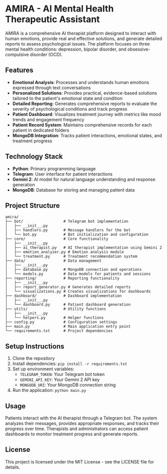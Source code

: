 # AMIRA - AI Mental Health Therapeutic Assistant

AMIRA is a comprehensive AI therapist platform designed to interact with human emotions, provide real and effective solutions, and generate detailed reports to assess psychological issues. The platform focuses on three mental health conditions: depression, bipolar disorder, and obsessive-compulsive disorder (OCD).

## Features

- **Emotional Analysis**: Processes and understands human emotions expressed through text conversations
- **Personalized Solutions**: Provides practical, evidence-based solutions tailored to the patient's emotional state and condition
- **Detailed Reporting**: Generates comprehensive reports to evaluate the severity of psychological conditions and track progress
- **Patient Dashboard**: Visualizes treatment journey with metrics like mood trends and engagement frequency
- **Patient Record System**: Maintains comprehensive records for each patient in dedicated folders
- **MongoDB Integration**: Tracks patient interactions, emotional states, and treatment progress

## Technology Stack

- **Python**: Primary programming language
- **Telegram**: User interface for patient interactions
- **Gemini 2**: AI model for natural language understanding and response generation
- **MongoDB**: Database for storing and managing patient data

## Project Structure

```
amira/
├── bot/                  # Telegram bot implementation
│   ├── __init__.py
│   ├── handlers.py       # Message handlers for the bot
│   └── bot.py            # Bot initialization and configuration
├── core/                 # Core functionality
│   ├── __init__.py
│   ├── ai_therapist.py   # AI therapist implementation using Gemini 2
│   ├── emotion_analyzer.py # Emotion analysis module
│   └── treatment.py      # Treatment recommendation system
├── data/                 # Data management
│   ├── __init__.py
│   ├── database.py       # MongoDB connection and operations
│   └── models.py         # Data models for patients and sessions
├── reporting/            # Reporting functionality
│   ├── __init__.py
│   ├── report_generator.py # Generates detailed reports
│   └── visualizations.py # Creates visualizations for dashboards
├── dashboard/            # Dashboard implementation
│   ├── __init__.py
│   └── dashboard.py      # Patient dashboard generation
├── utils/                # Utility functions
│   ├── __init__.py
│   └── helpers.py        # Helper functions
├── config.py             # Configuration settings
├── main.py               # Main application entry point
└── requirements.txt      # Project dependencies
```

## Setup Instructions

1. Clone the repository
2. Install dependencies: `pip install -r requirements.txt`
3. Set up environment variables:
   - `TELEGRAM_TOKEN`: Your Telegram bot token
   - `GEMINI_API_KEY`: Your Gemini 2 API key
   - `MONGODB_URI`: Your MongoDB connection string
4. Run the application: `python main.py`

## Usage

Patients interact with the AI therapist through a Telegram bot. The system analyzes their messages, provides appropriate responses, and tracks their progress over time. Therapists and administrators can access patient dashboards to monitor treatment progress and generate reports.

## License

This project is licensed under the MIT License - see the LICENSE file for details.